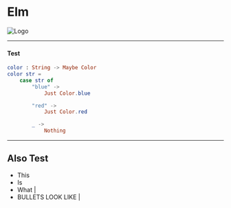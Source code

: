 # Elm


![Logo](https://avatars2.githubusercontent.com/u/4359353?s=200&v=4)


---

#### Test

```elm
color : String -> Maybe Color
color str =
	case str of
		"blue" ->
			Just Color.blue

		"red" ->
			Just Color.red

		_ ->
			Nothing
```


---


## Also Test

- This
- Is
- What |
- BULLETS LOOK LIKE |